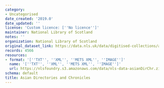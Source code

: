 ```yaml
---
category:
- Uncategorised
date_created: '2019.0'
date_updated: ''
license: 'Custom licence: [''No licence'']'
maintainer: National Library of Scotland
notes: ''
organization: National Library of Scotland
original_dataset_link: https://data.nls.uk/data/digitised-collections/asian-directories-chronicles/
records: 4566
resources:
- format: '[''TXT'', ''XML'', ''METS XML'', ''IMAGE'']'
  name: '[''TXT'', ''XML'', ''METS XML'', ''IMAGE'']'
  url: https://nlsfoundry.s3.amazonaws.com/data/nls-data-asianDirChr.zip
schema: default
title: Asian Directories and Chronicles
---
```

